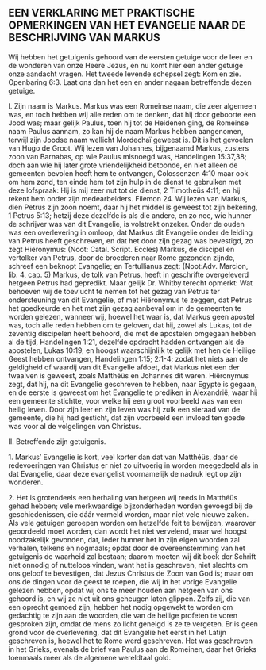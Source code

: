 ## EEN VERKLARING MET PRAKTISCHE OPMERKINGEN VAN HET EVANGELIE NAAR DE BESCHRIJVING VAN MARKUS

Wij hebben het getuigenis gehoord van de eersten getuige voor de leer en de wonderen van onze Heere Jezus, en nu komt hier een ander getuige onze aandacht vragen. Het tweede levende schepsel zegt: Kom en zie. Openbaring 6:3. Laat ons dan het een en ander nagaan betreffende dezen getuige. 

I. Zijn naam is Markus. Markus was een Romeinse naam, die zeer algemeen was, en toch hebben wij alle reden om te denken, dat hij door geboorte een Jood was; maar gelijk Paulus, toen hij tot de Heidenen ging, de Romeinse naam Paulus aannam, zo kan hij de naam Markus hebben aangenomen, terwijl zijn Joodse naam wellicht Mordechaï geweest is. Dit is het gevoelen van Hugo de Groot. Wij lezen van Johannes, bijgenaamd Markus, zusters zoon van Barnabas, op wie Paulus misnoegd was, Handelingen 15:37,38; doch aan wie hij later grote vriendelijkheid betoonde, en niet alleen de gemeenten bevolen heeft hem te ontvangen, Colossenzen 4:10 maar ook om hem zond, ten einde hem tot zijn hulp in de dienst te gebruiken met deze lofspraak: Hij is mij zeer nut tot de dienst, 2 Timotheüs 4:11; en hij rekent hem onder zijn medearbeiders. Filemon 24. 
Wij lezen van Markus, dien Petrus zijn zoon noemt, daar hij het middel is geweest tot zijn bekering, 1 Petrus 5:13; hetzij deze dezelfde is als die andere, en zo nee, wie hunner de schrijver was van dit Evangelie, is volstrekt onzeker. Onder de ouden was een overlevering in omloop, dat Markus dit Evangelie onder de leiding van Petrus heeft geschreven, en dat het door zijn gezag was bevestigd, zo zegt Hiëronymus: (Noot: Catal. Script. Eccles) Markus, de discipel en vertolker van Petrus, door de broederen naar Rome gezonden zijnde, schreef een beknopt Evangelie; en Tertullianus zegt: (Noot:Adv. Marcion, lib. 4, cap. 5) Markus, de tolk van Petrus, heeft in geschrifte overgeleverd hetgeen Petrus had gepredikt. 
Maar gelijk Dr. Whitby terecht opmerkt: Wat behoeven wij de toevlucht te nemen tot het gezag van Petrus ter ondersteuning van dit Evangelie, of met Hiëronymus te zeggen, dat Petrus het goedkeurde en het met zijn gezag aanbeval om in de gemeenten te worden gelezen, wanneer wij, hoewel het waar is, dat Markus geen apostel was, toch alle reden hebben om te geloven, dat hij, zowel als Lukas, tot de zeventig discipelen heeft behoord, die met de apostelen omgegaan hebben al de tijd, Handelingen 1:21, dezelfde opdracht hadden ontvangen als de apostelen, Lukas 10:19, en hoogst waarschijnlijk te gelijk met hen de Heilige Geest hebben ontvangen, Handelingen 1:15; 2:1-4; zodat het niets aan de geldigheid of waardij van dit Evangelie afdoet, dat Markus niet een der twaalven is geweest, zoals Matthéüs en Johannes dit waren. 
Hiëronymus zegt, dat hij, na dit Evangelie geschreven te hebben, naar Egypte is gegaan, en de eerste is geweest om het Evangelie te prediken in Alexandrië, waar hij een gemeente stichtte, voor welke hij een groot voorbeeld was van een heilig leven. Door zijn leer en zijn leven was hij zulk een sieraad van de gemeente, die hij had gesticht, dat zijn voorbeeld een invloed ten goede was voor al de volgelingen van Christus. 

II. Betreffende zijn getuigenis. 

1\. Markus’ Evangelie is kort, veel korter dan dat van Matthéüs, daar de redevoeringen van Christus er niet zo uitvoerig in worden meegedeeld als in dat Evangelie, daar deze evangelist voornamelijk de nadruk legt op zijn wonderen. 

2\. Het is grotendeels een herhaling van hetgeen wij reeds in Matthéüs gehad hebben; vele merkwaardige bijzonderheden worden gevoegd bij de geschiedenissen, die dáár vermeld worden, maar niet vele nieuwe zaken. Als vele getuigen geroepen worden om hetzelfde feit te bewijzen, waarover geoordeeld moet worden, dan wordt het niet vervelend, maar wel hoogst noodzakelijk gevonden, dat, ieder hunner het in zijn eigen woorden zal verhalen, telkens en nogmaals; opdat door de overeenstemming van het getuigenis de waarheid zal bestaan; daarom moeten wij dit boek der Schrift niet onnodig of nutteloos vinden, want het is geschreven, niet slechts om ons geloof te bevestigen, dat Jezus Christus de Zoon van God is; maar om ons de dingen voor de geest te roepen, die wij in het vorige Evangelie gelezen hebben, opdat wij ons te meer houden aan hetgeen van ons gehoord is, en wij ze niet uit ons geheugen laten glippen. 
Zelfs zij, die van een oprecht gemoed zijn, hebben het nodig opgewekt te worden om gedachtig te zijn aan de woorden, die van de heilige profeten te voren gesproken zijn, omdat de mens zo licht geneigd is ze te vergeten. Er is geen grond voor de overlevering, dat dit Evangelie het eerst in het Latijn geschreven is, hoewel het te Rome werd geschreven. Het was geschreven in het Grieks, evenals de brief van Paulus aan de Romeinen, daar het Grieks toenmaals meer als de algemene wereldtaal gold. 
